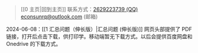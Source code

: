 > [[0 主页|回到主页]]
> 联系方式：<a href="https://qm.qq.com/q/iA1sKuakak">2629223739 (QQ)</a> <a href="mailto:econsunrq@outlook.com">econsunrq@outlook.com (邮箱)</a>

2024-06-08：[[1 汇总问题（伸长版）|汇总问题 (伸长版)]] 网页头部提供了 PDF 链接，打开后点击下载，供打印学。移动端暂无下载方式。以后会提供百度网盘和 Onedrive 的下载方式。